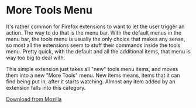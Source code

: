 # More Tools Menu

It's rather common for Firefox extensions to want to let the user trigger an action. The way to do that is the menu bar. With the default menus in the menu bar, the tools menu is usually the only choice that makes any sense, so most all the extensions seem to stuff their commands inside the tools menu. Pretty quick, with the default and all the additional items, that menu is way too big to deal with.

This simple extension just takes all "new" tools menu items, and moves them into a new "More Tools" menu. New items means, items that it can find being put in, after it starts watching. Almost any item added by an extension falls into this category. 

[Download from Mozilla](https://addons.mozilla.org/firefox/addon/more-tools-menu/)
